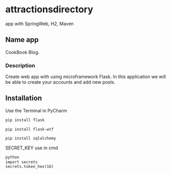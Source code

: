 # attractionsdirectory
app with SpringWeb, H2, Maven


## Name app
CookBook Blog. 

### Description
Create web app with using microframework Flask. In this application we will be able to create your accounts
 and add new posts.
 
## Installation
Use the Terminal in PyCharm
```bash
pip install flask
```
```terminal
pip install flask-wtf
```
```terminal
pip install sqlalchemy
```
SECRET_KEY
use in cmd
```cmd
python
import secrets
secrets.token_hex(16)
```

